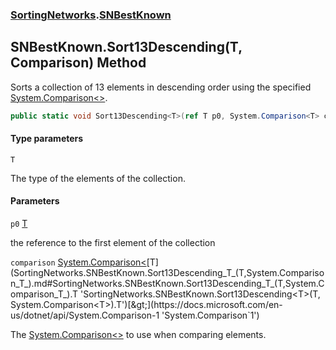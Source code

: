 ### [SortingNetworks](SortingNetworks.md 'SortingNetworks').[SNBestKnown](SortingNetworks.SNBestKnown.md 'SortingNetworks.SNBestKnown')

## SNBestKnown.Sort13Descending<T>(T, Comparison<T>) Method

Sorts a collection of 13 elements in descending order using the specified [System.Comparison&lt;&gt;](https://docs.microsoft.com/en-us/dotnet/api/System.Comparison-1 'System.Comparison`1').

```csharp
public static void Sort13Descending<T>(ref T p0, System.Comparison<T> comparison);
```
#### Type parameters

<a name='SortingNetworks.SNBestKnown.Sort13Descending_T_(T,System.Comparison_T_).T'></a>

`T`

The type of the elements of the collection.
#### Parameters

<a name='SortingNetworks.SNBestKnown.Sort13Descending_T_(T,System.Comparison_T_).p0'></a>

`p0` [T](SortingNetworks.SNBestKnown.Sort13Descending_T_(T,System.Comparison_T_).md#SortingNetworks.SNBestKnown.Sort13Descending_T_(T,System.Comparison_T_).T 'SortingNetworks.SNBestKnown.Sort13Descending<T>(T, System.Comparison<T>).T')

the reference to the first element of the collection

<a name='SortingNetworks.SNBestKnown.Sort13Descending_T_(T,System.Comparison_T_).comparison'></a>

`comparison` [System.Comparison&lt;](https://docs.microsoft.com/en-us/dotnet/api/System.Comparison-1 'System.Comparison`1')[T](SortingNetworks.SNBestKnown.Sort13Descending_T_(T,System.Comparison_T_).md#SortingNetworks.SNBestKnown.Sort13Descending_T_(T,System.Comparison_T_).T 'SortingNetworks.SNBestKnown.Sort13Descending<T>(T, System.Comparison<T>).T')[&gt;](https://docs.microsoft.com/en-us/dotnet/api/System.Comparison-1 'System.Comparison`1')

The [System.Comparison&lt;&gt;](https://docs.microsoft.com/en-us/dotnet/api/System.Comparison-1 'System.Comparison`1') to use when comparing elements.